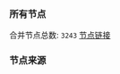 ### 所有节点
合并节点总数: `3243`
[节点链接](https://raw.githubusercontent.com/rzhy1/11/master/sub/sub_merge_base64.txt)

### 节点来源